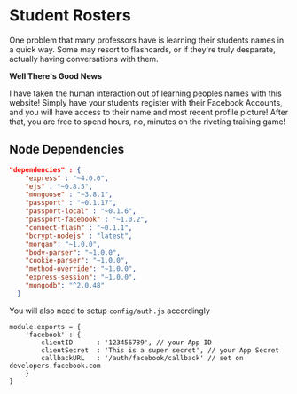 # Student Rosters

One problem that many professors have is learning their students names in a quick way. Some may resort to flashcards, or if they're truly desparate, actually having conversations with them.

**Well There's Good News**

I have taken the human interaction out of learning peoples names with this website! Simply have your students register with their Facebook Accounts, and you will have access to their name and most recent profile picture! After that, you are free to spend hours, no, minutes on the riveting training game!

## Node Dependencies

```JSON
"dependencies" : {
    "express" : "~4.0.0",           
    "ejs" : "~0.8.5",               
    "mongoose" : "~3.8.1",          
    "passport" : "~0.1.17",         
    "passport-local" : "~0.1.6",    
    "passport-facebook" : "~1.0.2", 
    "connect-flash" : "~0.1.1",     
    "bcrypt-nodejs" : "latest",
    "morgan": "~1.0.0",
    "body-parser": "~1.0.0",
    "cookie-parser": "~1.0.0",
    "method-override": "~1.0.0",
    "express-session": "~1.0.0",
    "mongodb": "^2.0.48"
  }
```

You will also need to setup `config/auth.js` accordingly

```JS
module.exports = {
    'facebook' : {
        clientID      : '123456789', // your App ID
        clientSecret  : 'This is a super secret', // your App Secret
        callbackURL   : '/auth/facebook/callback' // set on developers.facebook.com
    }
}
```
